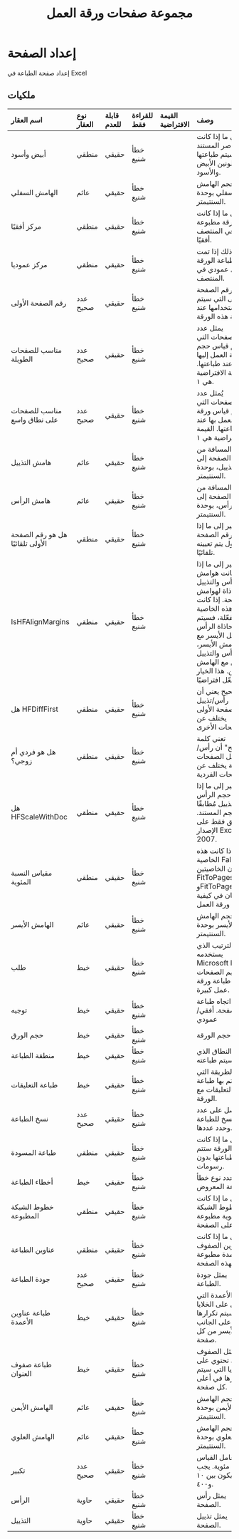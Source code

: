 ﻿---
title: مجموعة صفحات ورقة العمل
second_title: Documen
linktitle: مجموعة الصفحات
type: docs
url: /ar/page-setup/
keywords: An Excel worksheet page setup
description: يدعم Cloud REST إضافة ورقة عمل. تدعم مجموعة أدوات تطوير البرامج (SDK) أنواعًا مختلفة من لغات التطوير، بما في ذلك Android وGo وNodeJS وRuby وSwift.
weight: 20
kwords: Excel، Office السحابة، REST API، جدول بيانات، PDF، CSV، Json، Markdown، إعداد صفحة ورقة عمل Excel
---
# **إعداد الصفحة**

إعداد صفحة الطباعة في Excel

## **ملكيات**

| اسم العقار| نوع العقار| قابلة للعدم| للقراءة فقط| القيمة الافتراضية| وصف|
|:- |:- |:- |:- |:- |:- |
|أبيض وأسود|منطقي|حقيقي| خطأ شنيع||يمثل ما إذا كانت عناصر المستند سيتم طباعتها باللونين الأبيض والأسود.|
|الهامش السفلي|عائم|حقيقي| خطأ شنيع||يمثل حجم الهامش السفلي بوحدة السنتيمتر.|
|مركز أفقيًا|منطقي|حقيقي| خطأ شنيع||يمثل ما إذا كانت الورقة مطبوعة في المنتصف أفقيًا.|
|مركز عموديا|منطقي|حقيقي| خطأ شنيع||يمثل ذلك إذا تمت طباعة الورقة بشكل عمودي في المنتصف.|
|رقم الصفحة الأولى|عدد صحيح|حقيقي| خطأ شنيع||يمثل رقم الصفحة الأولى التي سيتم استخدامها عند طباعة هذه الورقة.|
|مناسب للصفحات الطويلة|عدد صحيح|حقيقي| خطأ شنيع||يمثل عدد الصفحات التي سيتم قياس حجم ورقة العمل إليها عند طباعتها. القيمة الافتراضية هي ١.|
|مناسب للصفحات على نطاق واسع|عدد صحيح|حقيقي| خطأ شنيع||يُمثل عدد الصفحات التي سيتم قياس ورقة العمل بها عند طباعتها. القيمة الافتراضية هي ١.|
|هامش التذييل|عائم|حقيقي| خطأ شنيع||يمثل المسافة من أسفل الصفحة إلى التذييل، بوحدة السنتيمتر.|
|هامش الرأس|عائم|حقيقي| خطأ شنيع||يمثل المسافة من أعلى الصفحة إلى الرأس، بوحدة السنتيمتر.|
|هل هو رقم الصفحة الأولى تلقائيًا|منطقي|حقيقي| خطأ شنيع||يشير إلى ما إذا كان رقم الصفحة الأول يتم تعيينه تلقائيًا.|
|IsHFAlignMargins|منطقي|حقيقي| خطأ شنيع||يُشير إلى ما إذا كانت هوامش الرأس والتذييل مُحاذاة لهوامش الصفحة. إذا كانت هذه الخاصية مُفعّلة، فسيتم محاذاة الرأس والتذييل الأيسر مع الهامش الأيسر، والرأس والتذييل الأيمن مع الهامش الأيمن. هذا الخيار مُفعّل افتراضيًا.|
|هل HFDiffFirst|منطقي|حقيقي| خطأ شنيع||صحيح يعني أن رأس/تذييل الصفحة الأولى يختلف عن الصفحات الأخرى.|
|هل هو فردي أم زوجي؟|منطقي|حقيقي| خطأ شنيع||تعني كلمة "صحيح" أن رأس/تذييل الصفحات الفردية يختلف عن الصفحات الفردية.|
|هل HFScaleWithDoc|منطقي|حقيقي| خطأ شنيع||يُشير إلى ما إذا كان حجم الرأس والتذييل مُطابقًا لحجم المستند. ينطبق فقط على الإصدار Excel 2007.|
|مقياس النسبة المئوية|منطقي|حقيقي| خطأ شنيع||إذا كانت هذه الخاصية False، فإن الخاصيتين FitToPagesWide وFitToPagesTall تتحكمان في كيفية قياس ورقة العمل.|
|الهامش الأيسر|عائم|حقيقي| خطأ شنيع||يمثل حجم الهامش الأيسر بوحدة السنتيمتر.|
|طلب|خيط|حقيقي| خطأ شنيع||يمثل الترتيب الذي يستخدمه Microsoft Excel لترقيم الصفحات عند طباعة ورقة عمل كبيرة.|
|توجيه|خيط|حقيقي| خطأ شنيع|| يمثل اتجاه طباعة الصفحة. أفقي/عمودي|
|حجم الورق|خيط|حقيقي| خطأ شنيع||يمثل حجم الورقة.|
|منطقة الطباعة|خيط|حقيقي| خطأ شنيع||يمثل النطاق الذي سيتم طباعته.|
|طباعة التعليقات|خيط|حقيقي| خطأ شنيع||يمثل الطريقة التي تتم بها طباعة التعليقات مع الورقة.|
|نسخ الطباعة|عدد صحيح|حقيقي| خطأ شنيع||احصل على عدد النسخ للطباعة وحدد عددها.|
|طباعة المسودة|منطقي|حقيقي| خطأ شنيع||يمثل ما إذا كانت الورقة ستتم طباعتها بدون رسومات.|
|أخطاء الطباعة|خيط|حقيقي| خطأ شنيع||يحدد نوع خطأ الطباعة المعروض.|
|خطوط الشبكة المطبوعة|منطقي|حقيقي| خطأ شنيع||يمثل ما إذا كانت خطوط الشبكة الخلوية مطبوعة على الصفحة.|
|عناوين الطباعة|منطقي|حقيقي| خطأ شنيع||يمثل ما إذا كانت عناوين الصفوف والأعمدة مطبوعة بهذه الصفحة.|
|جودة الطباعة|عدد صحيح|حقيقي| خطأ شنيع||يمثل جودة الطباعة.|
|طباعة عناوين الأعمدة|خيط|حقيقي| خطأ شنيع||يمثل الأعمدة التي تحتوي على الخلايا التي سيتم تكرارها على الجانب الأيسر من كل صفحة.|
|طباعة صفوف العنوان|خيط|حقيقي| خطأ شنيع||يمثل الصفوف التي تحتوي على الخلايا التي سيتم تكرارها في أعلى كل صفحة.|
|الهامش الأيمن|عائم|حقيقي| خطأ شنيع||يمثل حجم الهامش الأيمن بوحدة السنتيمتر.|
|الهامش العلوي|عائم|حقيقي| خطأ شنيع||يمثل حجم الهامش العلوي بوحدة السنتيمتر.|
|تكبير|عدد صحيح|حقيقي| خطأ شنيع||يُمثل عامل القياس كنسبة مئوية. يجب أن يكون بين ١٠ و٤٠٠.|
|الرأس|حاوية|حقيقي| خطأ شنيع||يمثل رأس الصفحة.|
|التذييل|حاوية|حقيقي| خطأ شنيع||يمثل تذييل الصفحة.|
